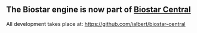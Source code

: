 

## The Biostar engine is now part of [Biostar Central](https://github.com/ialbert/biostar-central)

All development takes place at: <https://github.com/ialbert/biostar-central>
